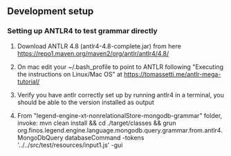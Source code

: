 
## Development setup

### Setting up ANTLR4 to test grammar directly

1. Download ANTLR 4.8  (antlr4-4.8-complete.jar) from here https://repo1.maven.org/maven2/org/antlr/antlr4/4.8/


2. On mac edit your  ~/.bash_profile to point to ANTLR following "Executing the instructions on Linux/Mac OS" at https://tomassetti.me/antlr-mega-tutorial/


3. Verify you have antlr correctly set up by running antlr4 in a terminal, you should be able to the version installed as output


4. From "legend-engine-xt-nonrelationalStore-mongodb-grammar" folder, invoke: mvn clean install && cd ./target/classes && grun org.finos.legend.engine.language.mongodb.query.grammar.from.antlr4.MongoDbQuery databaseCommand -tokens '../../src/test/resources/input1.js' -gui
